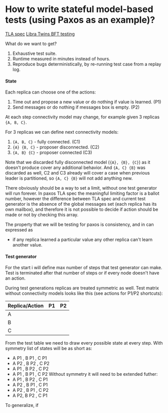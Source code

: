 How to write stateful model-based tests (using Paxos as an example)?
===

[TLA spec](https://github.com/tlaplus/Examples/blob/master/specifications/Paxos/Paxos.tla)
[Libra Twins BFT testing](https://arxiv.org/pdf/2004.10617.pdf)

What do we want to get?

1. Exhaustive test suite.
2. Runtime measured in minutes instead of hours.
3. Reproduce bugs deterministically, by re-running test case from a replay log.

#### State

Each replica can choose one of the actions:

1. Time out and propose a new value or do nothing if value is learned. (P1)
2. Send messages or do nothing if messages box is empty. (P2)

At each step connectivity model may change, for example
given 3 replicas `{A, B, C}`.

For 3 replicas we can define next connectivity models:

1. `{A, B, C}`   - fully connected. (C1)
2. `{A} {B, C}`  - proposer disconnected. (C2)
3. `{A, B} {C}`  - proposer connected (C3)

Note that we discarded fully disconnected model (`{A}, {B}, {C}`) as it doesn't produce
cover any additional behavior. And `{A, C} {B}` was discarded as well, C2 and C3 already
will cover a case when previous leader is partitioned, so `{A, C} {B}` will not add anything new.

There obviously should be a way to set a limit, without one test generator will run
forever. In paxos TLA spec the meaningful limiting factor is a ballot number, however
the difference between TLA spec and current test generator is the absence of the global
messages set (each replica has its own mailbox), and therefore it is not possible
to decide if action should be made or not by checking this array.

The property that we will be testing for paxos is consistency, and in can expressed as
- if any replica learned a particular value any other replica can't learn another value.

#### Test generator

For the start i will define max number of steps that test generator can make.
Test is terminated after that number of steps or if every node doesn't have an action.

During test generations replicas are treated symmetric as well.
Test matrix without connectivity models looks like this (see actions for P1/P2 shortcuts):

|Replica/Action     | P1  |  P2 |
| ---               | --- | --- |
| A                 |     |     |
| B                 |     |     |
| C                 |     |     |

From the test table we need to draw every possible state at every step.
With symmetry list of states will be as short as:
- A P1 , B P1 , C P1
- A P2 , B P2 , C P2
- A P1 , B P2 , C P2
- A P1 , B P1 , C P2
Without symmetry it will need to be extended futher:
- A P1 , B P2 , C P1
- A P2 , B P1 , C P1
- A P2 , B P1 , C P2
- A P2,  B P2 , C P1

To generalize, if

